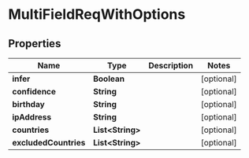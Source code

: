 

# MultiFieldReqWithOptions


## Properties

| Name | Type | Description | Notes |
|------------ | ------------- | ------------- | -------------|
|**infer** | **Boolean** |  |  [optional] |
|**confidence** | **String** |  |  [optional] |
|**birthday** | **String** |  |  [optional] |
|**ipAddress** | **String** |  |  [optional] |
|**countries** | **List&lt;String&gt;** |  |  [optional] |
|**excludedCountries** | **List&lt;String&gt;** |  |  [optional] |



